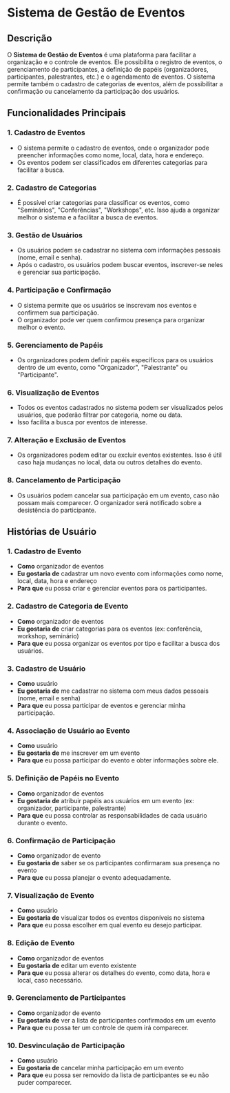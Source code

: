 # Sistema de Gestão de Eventos

## Descrição

O **Sistema de Gestão de Eventos** é uma plataforma para facilitar a organização e o controle de eventos. Ele possibilita o registro de eventos, o gerenciamento de participantes, a definição de papéis (organizadores, participantes, palestrantes, etc.) e o agendamento de eventos. O sistema permite também o cadastro de categorias de eventos, além de possibilitar a confirmação ou cancelamento da participação dos usuários.

## Funcionalidades Principais

### 1. Cadastro de Eventos
- O sistema permite o cadastro de eventos, onde o organizador pode preencher informações como nome, local, data, hora e endereço.
- Os eventos podem ser classificados em diferentes categorias para facilitar a busca.

### 2. Cadastro de Categorias
- É possível criar categorias para classificar os eventos, como "Seminários", "Conferências", "Workshops", etc. Isso ajuda a organizar melhor o sistema e a facilitar a busca de eventos.

### 3. Gestão de Usuários
- Os usuários podem se cadastrar no sistema com informações pessoais (nome, email e senha).
- Após o cadastro, os usuários podem buscar eventos, inscrever-se neles e gerenciar sua participação.

### 4. Participação e Confirmação
- O sistema permite que os usuários se inscrevam nos eventos e confirmem sua participação.
- O organizador pode ver quem confirmou presença para organizar melhor o evento.

### 5. Gerenciamento de Papéis
- Os organizadores podem definir papéis específicos para os usuários dentro de um evento, como "Organizador", "Palestrante" ou "Participante".

### 6. Visualização de Eventos
- Todos os eventos cadastrados no sistema podem ser visualizados pelos usuários, que poderão filtrar por categoria, nome ou data.
- Isso facilita a busca por eventos de interesse.

### 7. Alteração e Exclusão de Eventos
- Os organizadores podem editar ou excluir eventos existentes. Isso é útil caso haja mudanças no local, data ou outros detalhes do evento.

### 8. Cancelamento de Participação
- Os usuários podem cancelar sua participação em um evento, caso não possam mais comparecer. O organizador será notificado sobre a desistência do participante.

## Histórias de Usuário

### 1. Cadastro de Evento
- **Como** organizador de eventos
- **Eu gostaria de** cadastrar um novo evento com informações como nome, local, data, hora e endereço
- **Para que** eu possa criar e gerenciar eventos para os participantes.

### 2. Cadastro de Categoria de Evento
- **Como** organizador de eventos
- **Eu gostaria de** criar categorias para os eventos (ex: conferência, workshop, seminário)
- **Para que** eu possa organizar os eventos por tipo e facilitar a busca dos usuários.

### 3. Cadastro de Usuário
- **Como** usuário
- **Eu gostaria de** me cadastrar no sistema com meus dados pessoais (nome, email e senha)
- **Para que** eu possa participar de eventos e gerenciar minha participação.

### 4. Associação de Usuário ao Evento
- **Como** usuário
- **Eu gostaria de** me inscrever em um evento
- **Para que** eu possa participar do evento e obter informações sobre ele.

### 5. Definição de Papéis no Evento
- **Como** organizador de eventos
- **Eu gostaria de** atribuir papéis aos usuários em um evento (ex: organizador, participante, palestrante)
- **Para que** eu possa controlar as responsabilidades de cada usuário durante o evento.

### 6. Confirmação de Participação
- **Como** organizador de evento
- **Eu gostaria de** saber se os participantes confirmaram sua presença no evento
- **Para que** eu possa planejar o evento adequadamente.

### 7. Visualização de Evento
- **Como** usuário
- **Eu gostaria de** visualizar todos os eventos disponíveis no sistema
- **Para que** eu possa escolher em qual evento eu desejo participar.

### 8. Edição de Evento
- **Como** organizador de eventos
- **Eu gostaria de** editar um evento existente
- **Para que** eu possa alterar os detalhes do evento, como data, hora e local, caso necessário.

### 9. Gerenciamento de Participantes
- **Como** organizador de evento
- **Eu gostaria de** ver a lista de participantes confirmados em um evento
- **Para que** eu possa ter um controle de quem irá comparecer.

### 10. Desvinculação de Participação
- **Como** usuário
- **Eu gostaria de** cancelar minha participação em um evento
- **Para que** eu possa ser removido da lista de participantes se eu não puder comparecer.

